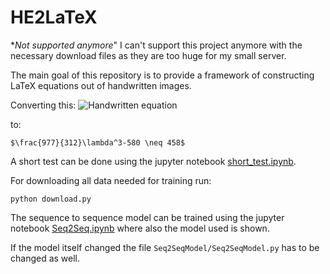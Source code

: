 # HE2LaTeX

**Not supported anymore*"
I can't support this project anymore with the necessary download files as they are too huge for my small server.


The main goal of this repository is to provide a framework of constructing LaTeX equations out of handwritten images.

Converting this:
![Handwritten equation](report/formula.png)

to:

```
$\frac{977}{312}\lambda^3-580 \neq 458$
```

A short test can be done using the jupyter notebook [short_test.ipynb](short_test.ipynb).

For downloading all data needed for training run:

```
python download.py
```

The sequence to sequence model can be trained using the jupyter notebook [Seq2Seq.ipynb](Seq2Seq.ipynb) where also the model used is shown.

If the model itself changed the file `Seq2SeqModel/Seq2SeqModel.py` has to be changed as well.
